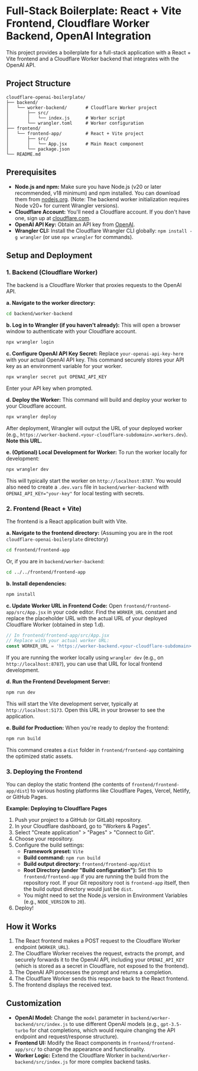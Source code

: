 # Full-Stack Boilerplate: React + Vite Frontend, Cloudflare Worker Backend, OpenAI Integration

This project provides a boilerplate for a full-stack application with a React + Vite frontend and a Cloudflare Worker backend that integrates with the OpenAI API.

## Project Structure

```
cloudflare-openai-boilerplate/
├── backend/
│   └── worker-backend/       # Cloudflare Worker project
│       ├── src/
│       │   └── index.js      # Worker script
│       └── wrangler.toml     # Worker configuration
├── frontend/
│   └── frontend-app/         # React + Vite project
│       ├── src/
│       │   └── App.jsx       # Main React component
│       └── package.json
└── README.md
```

## Prerequisites

*   **Node.js and npm:** Make sure you have Node.js (v20 or later recommended, v18 minimum) and npm installed. You can download them from [nodejs.org](https://nodejs.org/). (Note: The backend worker initialization requires Node v20+ for current Wrangler versions).
*   **Cloudflare Account:** You'll need a Cloudflare account. If you don't have one, sign up at [cloudflare.com](https://www.cloudflare.com/).
*   **OpenAI API Key:** Obtain an API key from [OpenAI](https://platform.openai.com/account/api-keys).
*   **Wrangler CLI:** Install the Cloudflare Wrangler CLI globally: `npm install -g wrangler` (or use `npx wrangler` for commands).

## Setup and Deployment

### 1. Backend (Cloudflare Worker)

The backend is a Cloudflare Worker that proxies requests to the OpenAI API.

**a. Navigate to the worker directory:**
```bash
cd backend/worker-backend
```

**b. Log in to Wrangler (if you haven't already):**
This will open a browser window to authenticate with your Cloudflare account.
```bash
npx wrangler login
```

**c. Configure OpenAI API Key Secret:**
Replace `your-openai-api-key-here` with your actual OpenAI API key. This command securely stores your API key as an environment variable for your worker.
```bash
npx wrangler secret put OPENAI_API_KEY
```
Enter your API key when prompted.

**d. Deploy the Worker:**
This command will build and deploy your worker to your Cloudflare account.
```bash
npx wrangler deploy
```
After deployment, Wrangler will output the URL of your deployed worker (e.g., `https://worker-backend.<your-cloudflare-subdomain>.workers.dev`). **Note this URL.**

**e. (Optional) Local Development for Worker:**
To run the worker locally for development:
```bash
npx wrangler dev
```
This will typically start the worker on `http://localhost:8787`. You would also need to create a `.dev.vars` file in `backend/worker-backend` with `OPENAI_API_KEY="your-key"` for local testing with secrets.

### 2. Frontend (React + Vite)

The frontend is a React application built with Vite.

**a. Navigate to the frontend directory:**
(Assuming you are in the root `cloudflare-openai-boilerplate` directory)
```bash
cd frontend/frontend-app
```
Or, if you are in `backend/worker-backend`:
```bash
cd ../../frontend/frontend-app
```

**b. Install dependencies:**
```bash
npm install
```

**c. Update Worker URL in Frontend Code:**
Open `frontend/frontend-app/src/App.jsx` in your code editor.
Find the `WORKER_URL` constant and replace the placeholder URL with the actual URL of your deployed Cloudflare Worker (obtained in step 1.d).

```javascript
// In frontend/frontend-app/src/App.jsx
// Replace with your actual worker URL:
const WORKER_URL = 'https://worker-backend.<your-cloudflare-subdomain>.workers.dev';
```
If you are running the worker locally using `wrangler dev` (e.g., on `http://localhost:8787`), you can use that URL for local frontend development.

**d. Run the Frontend Development Server:**
```bash
npm run dev
```
This will start the Vite development server, typically at `http://localhost:5173`. Open this URL in your browser to see the application.

**e. Build for Production:**
When you're ready to deploy the frontend:
```bash
npm run build
```
This command creates a `dist` folder in `frontend/frontend-app` containing the optimized static assets.

### 3. Deploying the Frontend

You can deploy the static frontend (the contents of `frontend/frontend-app/dist`) to various hosting platforms like Cloudflare Pages, Vercel, Netlify, or GitHub Pages.

**Example: Deploying to Cloudflare Pages**

1.  Push your project to a GitHub (or GitLab) repository.
2.  In your Cloudflare dashboard, go to "Workers & Pages".
3.  Select "Create application" > "Pages" > "Connect to Git".
4.  Choose your repository.
5.  Configure the build settings:
    *   **Framework preset:** `Vite`
    *   **Build command:** `npm run build`
    *   **Build output directory:** `frontend/frontend-app/dist`
    *   **Root Directory (under "Build configuration"):** Set this to `frontend/frontend-app` if you are running the build from the repository root. If your Git repository root is `frontend-app` itself, then the build output directory would just be `dist`.
    *   You might need to set the Node.js version in Environment Variables (e.g., `NODE_VERSION` to `20`).
6.  Deploy!

## How it Works

1.  The React frontend makes a POST request to the Cloudflare Worker endpoint (`WORKER_URL`).
2.  The Cloudflare Worker receives the request, extracts the prompt, and securely forwards it to the OpenAI API, including your `OPENAI_API_KEY` (which is stored as a secret in Cloudflare, not exposed to the frontend).
3.  The OpenAI API processes the prompt and returns a completion.
4.  The Cloudflare Worker sends this response back to the React frontend.
5.  The frontend displays the received text.

## Customization

*   **OpenAI Model:** Change the `model` parameter in `backend/worker-backend/src/index.js` to use different OpenAI models (e.g., `gpt-3.5-turbo` for chat completions, which would require changing the API endpoint and request/response structure).
*   **Frontend UI:** Modify the React components in `frontend/frontend-app/src/` to change the appearance and functionality.
*   **Worker Logic:** Extend the Cloudflare Worker in `backend/worker-backend/src/index.js` for more complex backend tasks.
```
